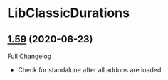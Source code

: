 # LibClassicDurations

## [1.59](https://github.com/rgd87/LibClassicDurations/tree/1.59) (2020-06-23)
[Full Changelog](https://github.com/rgd87/LibClassicDurations/compare/1.58...1.59)

- Check for standalone after all addons are loaded  
